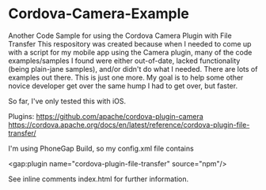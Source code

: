 # Cordova-Camera-Example
Another Code Sample for using the Cordova Camera Plugin with File Transfer
This respository was created because when I needed to come up with a script for my mobile app using the Camera plugin, many of the code examples/samples I found were either out-of-date, lacked functionality (being plain-jane samples), and/or didn't do what I needed.  There are lots of examples out there. This is just one more.  My goal is to help some other novice developer get over the same hump I had to get over, but faster.

So far, I've only tested this with iOS.

Plugins: 
	https://github.com/apache/cordova-plugin-camera
	https://cordova.apache.org/docs/en/latest/reference/cordova-plugin-file-transfer/ 
  
  I'm using PhoneGap Build, so my config.xml file contains
  
  <plugin name="cordova-plugin-camera" />
	<feature name="Camera">
    	<param name="ios-package" value="CDVCamera" />
	</feature>
  
  <gap:plugin name="cordova-plugin-file-transfer" source="npm"/>
  
  See inline comments index.html for further information.
